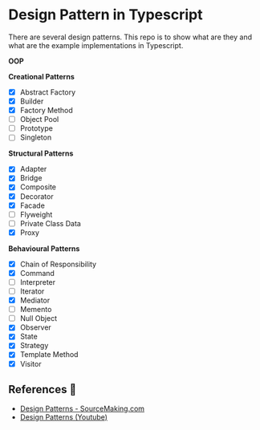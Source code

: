 # Design Pattern in Typescript

There are several design patterns. This repo is to show what are they and what are the example implementations in Typescript.

**OOP**

**Creational Patterns**

- [x] Abstract Factory
- [x] Builder
- [x] Factory Method
- [ ] Object Pool
- [ ] Prototype
- [ ] Singleton

**Structural Patterns**

- [x] Adapter
- [x] Bridge
- [x] Composite
- [x] Decorator
- [x] Facade
- [ ] Flyweight
- [ ] Private Class Data
- [x] Proxy

**Behavioural Patterns**

- [x] Chain of Responsibility
- [x] Command
- [ ] Interpreter
- [ ] Iterator
- [x] Mediator
- [ ] Memento
- [ ] Null Object
- [x] Observer
- [x] State
- [x] Strategy
- [x] Template Method
- [x] Visitor

## References 📗

- [Design Patterns - SourceMaking.com](https://sourcemaking.com/design_patterns)
- [Design Patterns (Youtube)](https://www.youtube.com/watch?v=vNHpsC5ng_E&list=PLF206E906175C7E07)
